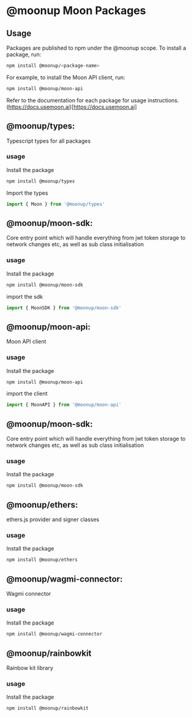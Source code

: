 # @moonup Moon Packages


## Usage
Packages are published to npm under the @moonup scope. To install a package, run:
```bash
npm install @moonup/<package-name>
```
For example, to install the Moon API client, run:
```bash
npm install @moonup/moon-api
```
Refer to the documentation for each package for usage instructions.
(https://docs.usemoon.ai)[https://docs.usemoon.ai]


## @moonup/types: 
Typescript types for all packages
### usage
Install the package
```bash
npm install @moonup/types
```
Import the types
```typescript
import { Moon } from '@moonup/types'
```
## @moonup/moon-sdk:
Core entry point which will handle everything from jwt token storage to network changes etc, as well as sub class initialisation
### usage
Install the package
```bash
npm install @moonup/moon-sdk
```
import the sdk
```typescript
import { MoonSDK } from '@moonup/moon-sdk'
```

## @moonup/moon-api: 
Moon API client

### usage
Install the package
```bash
npm install @moonup/moon-api
```

import the client
```typescript
import { MoonAPI } from '@moonup/moon-api'
```



## @moonup/moon-sdk: 
Core entry point which will handle everything from jwt token storage to network changes etc, as well as sub class initialisation

### usage
Install the package
```bash
npm install @moonup/moon-sdk
```


## @moonup/ethers: 
ethers.js provider and signer classes
### usage
Install the package
```bash
npm install @moonup/ethers
```


## @moonup/wagmi-connector:
Wagmi connector
### usage
Install the package
```bash
npm install @moonup/wagmi-connector
```

## @moonup/rainbowkit
Rainbow kit library
### usage
Install the package
```bash
npm install @moonup/rainbowkit
```